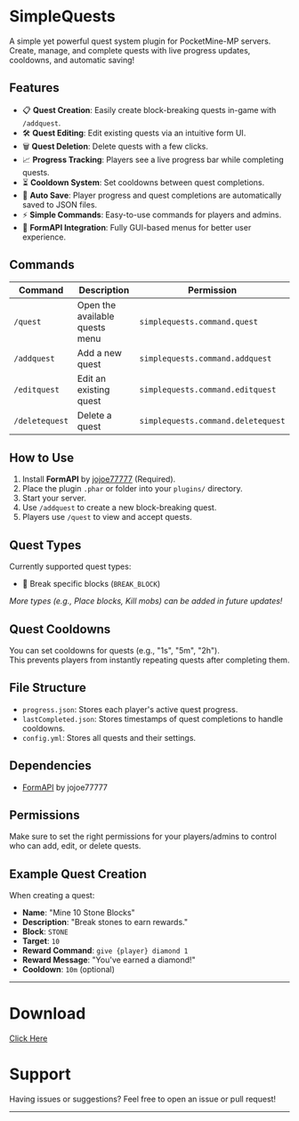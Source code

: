 # SimpleQuests

A simple yet powerful quest system plugin for PocketMine-MP servers.  
Create, manage, and complete quests with live progress updates, cooldowns, and automatic saving!

## Features
- 📋 **Quest Creation**: Easily create block-breaking quests in-game with `/addquest`.
- 🛠️ **Quest Editing**: Edit existing quests via an intuitive form UI.
- 🗑️ **Quest Deletion**: Delete quests with a few clicks.
- 📈 **Progress Tracking**: Players see a live progress bar while completing quests.
- ⏳ **Cooldown System**: Set cooldowns between quest completions.
- 📝 **Auto Save**: Player progress and quest completions are automatically saved to JSON files.
- ⚡ **Simple Commands**: Easy-to-use commands for players and admins.
- 🧩 **FormAPI Integration**: Fully GUI-based menus for better user experience.

## Commands
| Command          | Description                       | Permission                        |
|------------------|-----------------------------------|----------------------------------|
| `/quest`         | Open the available quests menu    | `simplequests.command.quest`     |
| `/addquest`      | Add a new quest                   | `simplequests.command.addquest`  |
| `/editquest`     | Edit an existing quest             | `simplequests.command.editquest` |
| `/deletequest`   | Delete a quest                     | `simplequests.command.deletequest` |

## How to Use
1. Install **FormAPI** by [jojoe77777](https://github.com/jojoe77777/FormAPI) (Required).
2. Place the plugin `.phar` or folder into your `plugins/` directory.
3. Start your server.
4. Use `/addquest` to create a new block-breaking quest.
5. Players use `/quest` to view and accept quests.

## Quest Types
Currently supported quest types:
- 🧱 Break specific blocks (`BREAK_BLOCK`)

*More types (e.g., Place blocks, Kill mobs) can be added in future updates!*

## Quest Cooldowns
You can set cooldowns for quests (e.g., "1s", "5m", "2h").  
This prevents players from instantly repeating quests after completing them.

## File Structure
- `progress.json`: Stores each player's active quest progress.
- `lastCompleted.json`: Stores timestamps of quest completions to handle cooldowns.
- `config.yml`: Stores all quests and their settings.

## Dependencies
- [FormAPI](https://github.com/jojoe77777/FormAPI) by jojoe77777

## Permissions
Make sure to set the right permissions for your players/admins to control who can add, edit, or delete quests.

## Example Quest Creation
When creating a quest:
- **Name**: "Mine 10 Stone Blocks"
- **Description**: "Break stones to earn rewards."
- **Block**: `STONE`
- **Target**: `10`
- **Reward Command**: `give {player} diamond 1`
- **Reward Message**: "You've earned a diamond!"
- **Cooldown**: `10m` (optional)

---

# Download
[Click Here](https://poggit.pmmp.io/r/255464/SimpleQuests_dev-37.phar)

# Support
Having issues or suggestions? Feel free to open an issue or pull request!

---
